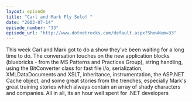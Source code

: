 ```yaml
---
layout: episode
title: "Carl and Mark Fly Solo! "
date: "2003-07-14"
episode_number: "33"
episode_url: "http://www.dotnetrocks.com/default.aspx?ShowNum=33"
---
```


This week Carl and Mark got to do a show they've been waiting for a long time to do. The conversation touches on the new application blocks (bluebricks - from the MS Patterns and Practices Group), string handling, using the BitConverter class for fast file i/o, serialization, XMLDataDocuments and XSLT, inheritance, instrumentation, the ASP.NET Cache object, and some great stories from the trenches, especially Mark's great training stories which always contain an array of shady characters and companies. All in all, its an hour well spent for .NET developers

